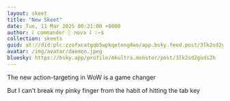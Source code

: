 ```yaml
---
layout: skeet
title: "New Skeet"
date: Tue, 11 Mar 2025 00:21:00 +0000
author: ⸸ commander ░ nova ⸸ :~$
collection: skeets
guid: at://did:plc:zzofxcatgqb5wpkqetnng4wo/app.bsky.feed.post/3lk2sd2guds2h
avatar: /img/avatar/daemon.jpeg
bluesky: https://bsky.app/profile/mkultra.monster/post/3lk2sd2guds2h
---
```


The new action-targeting in WoW is a game changer

But I can't break my pinky finger from the habit of hitting the tab key
